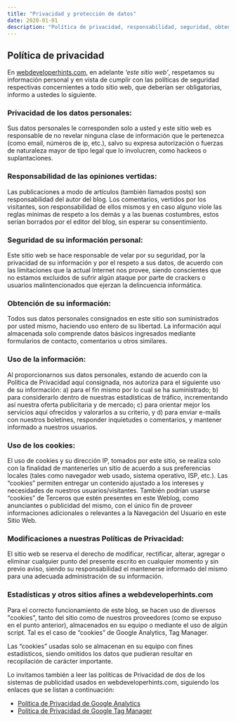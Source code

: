 ```yaml
---
title: "Privacidad y protección de datos"
date: 2020-01-01
description: "Política de privacidad, responsabilidad, seguridad, obtención, uso y protección de datos"
---
```


## Política de privacidad

En [webdeveloperhints.com](https://webdeveloperhints.com), en adelante *‘este sitio web’*, respetamos su información personal y en vista de cumplir con las políticas de seguridad respectivas concernientes a todo sitio web, que deberían ser obligatorias, informo a ustedes lo siguiente.

### Privacidad de los datos personales:

Sus datos personales le corresponden solo a usted y este sitio web es responsable de no revelar ninguna clase de
información que le pertenezca (como email, números de ip, etc.), salvo su expresa autorización o fuerzas de
naturaleza mayor de tipo legal que lo involucren, como hackeos o suplantaciones.

### Responsabilidad de las opiniones vertidas:

Las publicaciones a modo de artículos (también llamados posts) son responsabilidad del autor del blog. Los comentarios, vertidos por los visitantes, son responsabilidad de ellos mismos y en caso alguno viole las reglas mínimas de respeto a los demás y a las buenas costumbres, estos serían borrados por el editor del blog, sin esperar su consentimiento.

### Seguridad de su información personal:

Este sitio web se hace responsable de velar por su seguridad, por la privacidad de su información y por el respeto a sus datos, de acuerdo con las limitaciones que la actual Internet nos provee, siendo conscientes que no estamos excluidos de sufrir algún ataque por parte de crackers o usuarios malintencionados que ejerzan la delincuencia informática.

### Obtención de su información:

Todos sus datos personales consignados en este sitio son suministrados por usted mismo, haciendo uso entero de su libertad. La información aquí almacenada solo comprende datos básicos ingresados mediante formularios de contacto, comentarios u otros similares.

### Uso de la información:

Al proporcionarnos sus datos personales, estando de acuerdo con la Política de Privacidad aquí consignada, nos autoriza para el siguiente uso de su información: a) para el fin mismo por lo cual se ha suministrado; b) para considerarlo dentro de nuestras estadísticas de tráfico, incrementando así nuestra oferta publicitaria y de mercado; c) para orientar mejor los servicios aquí ofrecidos y valorarlos a su criterio, y d) para enviar e-mails con nuestros boletines, responder inquietudes o comentarios, y mantener informado a nuestros usuarios.

### Uso de los cookies:

El uso de cookies y su dirección IP, tomados por este sitio, se realiza solo con la finalidad de mantenerles un sitio de acuerdo a sus preferencias locales (tales como navegador web usado, sistema operativo, ISP, etc.). Las “cookies” permiten entregar un contenido ajustado a los intereses y necesidades de nuestros usuarios/visitantes. También podrían usarse “cookies” de Terceros que estén presentes en este Weblog, como anunciantes o publicidad del mismo, con el único fin de proveer informaciones adicionales o relevantes a la Navegación del Usuario en este Sitio Web.

### Modificaciones a nuestras Políticas de Privacidad:

El sitio web se reserva el derecho de modificar, rectificar, alterar, agregar o eliminar cualquier punto del presente escrito en cualquier momento y sin previo aviso, siendo su responsabilidad el mantenerse informado del mismo para una adecuada administración de su información.

### Estadísticas y otros sitios afines a webdeveloperhints.com

Para el correcto funcionamiento de este blog, se hacen uso de diversos "cookies", tanto del sitio como de nuestros proveedores (como se expuso en el punto anterior), almacenados en su equipo o mediante el uso de algún script. Tal es el caso de “cookies” de Google Analytics, Tag Manager.

Las “cookies” usadas solo se almacenan en su equipo con fines estadísticos, siendo omitidos los datos que pudieran resultar en recopilación de carácter importante.

Lo invitamos también a leer las políticas de Privacidad de dos de los sistemas de publicidad usados en webdeveloperhints.com, siguiendo los enlaces que se listan a continuación:

- [Política de Privacidad de Google Analytics](http://www.google.com/intl/es_ALL/privacypolicy.html)
- [Política de Privacidad de Google Tag Manager](https://www.google.com/analytics/tag-manager/use-policy/)
